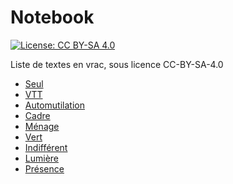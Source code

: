 <!-- SPDX-License-Identifier: CC-BY-SA-4.0 -->
# Notebook

[![License: CC BY-SA 4.0](https://img.shields.io/badge/License-CC%20BY--SA%204.0-lightgrey.svg)](https://creativecommons.org/licenses/by-sa/4.0/deed.fr)

Liste de textes en vrac, sous licence CC-BY-SA-4.0

- [Seul](seul.md)
- [VTT](vtt.md)
- [Automutilation](automutilation.md)
- [Cadre](cadre.md)
- [Ménage](menage.md)
- [Vert](vert.md)
- [Indifférent](indifferent.md)
- [Lumière](lumiere.md)
- [Présence](presence.md)
